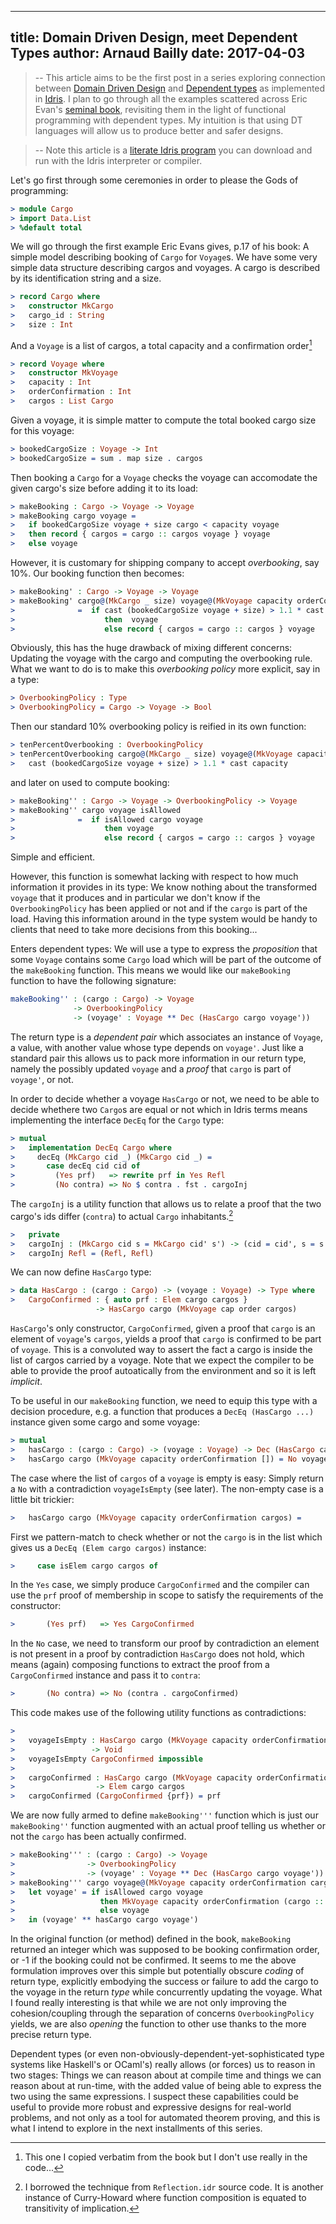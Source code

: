 ------------
title: Domain Driven Design, meet Dependent Types
author: Arnaud Bailly 
date: 2017-04-03
------------

> -- This article aims to be the first post in a series exploring connection between [Domain Driven Design](https://en.wikipedia.org/wiki/Domain-driven_design) and [Dependent types](https://en.wikipedia.org/wiki/Dependent_type) as implemented in [Idris](http://idris-lang.org). I plan to go through all the examples scattered across Eric Evan's [seminal book](https://www.abebooks.com/products/isbn/9780321125217/22376984258), revisiting them in the light of functional programming with dependent types. My intuition is that using DT languages will allow us to produce better and safer designs.

> -- Note this article is a [literate Idris program]() you can download and run with the Idris interpreter or compiler.

Let's go first through some ceremonies in order to please the Gods of programming: 

~~~~idris
> module Cargo
> import Data.List
> %default total
~~~~~

We will go through the first example Eric Evans gives, p.17 of his book: A simple model describing booking of `Cargo` for `Voyage`s. We have some very simple data structure describing cargos and voyages. A cargo is described by its identification string and a size.

~~~~~idris
> record Cargo where
>   constructor MkCargo
>   cargo_id : String
>   size : Int
~~~~~

And a `Voyage` is a list of cargos, a total capacity and a confirmation order[^1]

~~~~idris
> record Voyage where
>   constructor MkVoyage
>   capacity : Int
>   orderConfirmation : Int
>   cargos : List Cargo
~~~~

Given a voyage, it is simple matter to compute the total booked cargo size for this voyage:

~~~~idris
> bookedCargoSize : Voyage -> Int
> bookedCargoSize = sum . map size . cargos
~~~~

Then booking a `Cargo` for a `Voyage` checks the voyage can accomodate the given cargo's size before adding it to its load:

~~~~idris
> makeBooking : Cargo -> Voyage -> Voyage
> makeBooking cargo voyage =
>   if bookedCargoSize voyage + size cargo < capacity voyage
>   then record { cargos = cargo :: cargos voyage } voyage
>   else voyage
~~~~

However, it is customary for shipping company to accept *overbooking*, say 10%. Our booking function then becomes:

~~~~idris
> makeBooking' : Cargo -> Voyage -> Voyage
> makeBooking' cargo@(MkCargo _ size) voyage@(MkVoyage capacity orderConfirmation cargos) 
>              =  if cast (bookedCargoSize voyage + size) > 1.1 * cast capacity
>                    then  voyage
>                    else record { cargos = cargo :: cargos } voyage 
~~~~

Obviously, this has the huge drawback of mixing different concerns: Updating the voyage with the cargo and computing the overbooking rule. What we want to do is to make this *overbooking policy* more explicit, say in a type:

~~~~idris
> OverbookingPolicy : Type 
> OverbookingPolicy = Cargo -> Voyage -> Bool
~~~~

Then our standard 10% overbooking policy is reified in its own function:

~~~~idris
> tenPercentOverbooking : OverbookingPolicy
> tenPercentOverbooking cargo@(MkCargo _ size) voyage@(MkVoyage capacity orderConfirmation cargos) = 
>   cast (bookedCargoSize voyage + size) > 1.1 * cast capacity
~~~~

and later on used to compute booking:

~~~~idris
> makeBooking'' : Cargo -> Voyage -> OverbookingPolicy -> Voyage
> makeBooking'' cargo voyage isAllowed
>              =  if isAllowed cargo voyage
>                    then voyage
>                    else record { cargos = cargo :: cargos } voyage 
~~~~

Simple and efficient. 

However, this function is somewhat lacking with respect to how much information it provides in its type: We know nothing about the transformed `voyage` that it produces and in particular we don't know if the `OverbookingPolicy` has been applied or not and if the `cargo` is part of the load. Having this information around in the type system would be handy to clients that need to take more decisions from this booking...

Enters dependent types: We will use a type to express the *proposition* that some `Voyage` contains some `Cargo` load which will be part of the outcome of the `makeBooking` function. This means we would like our `makeBooking` function to have the following signature:

~~~~idris
makeBooking'' : (cargo : Cargo) -> Voyage 
              -> OverbookingPolicy 
              -> (voyage' : Voyage ** Dec (HasCargo cargo voyage'))
~~~~

The return type is a *dependent pair* which associates an instance of `Voyage`, a value, with another value whose type depends on `voyage'`. Just like a standard pair this allows us to pack more information in our return type, namely the possibly updated `voyage` and a *proof* that `cargo` is part of `voyage'`, or not.

In order to decide whether a voyage `HasCargo` or not, we need to be able to decide whethere two `Cargo`s are equal or not which in Idris terms means implementing the interface `DecEq` for the `Cargo` type:

~~~~idris
> mutual
>   implementation DecEq Cargo where
>     decEq (MkCargo cid _) (MkCargo cid _) = 
>       case decEq cid cid of 
>         (Yes prf)   => rewrite prf in Yes Refl
>         (No contra) => No $ contra . fst . cargoInj
~~~~

The `cargoInj` is a utility function that allows us to relate a proof that the two cargo's ids differ (`contra`) to actual `Cargo` inhabitants.[^2]

~~~~idris
>   private
>   cargoInj : (MkCargo cid s = MkCargo cid' s') -> (cid = cid', s = s')
>   cargoInj Refl = (Refl, Refl)
~~~~

We can now define `HasCargo` type:

~~~~idris
> data HasCargo : (cargo : Cargo) -> (voyage : Voyage) -> Type where
>   CargoConfirmed : { auto prf : Elem cargo cargos } 
                   -> HasCargo cargo (MkVoyage cap order cargos)
~~~~

`HasCargo`'s only constructor, `CargoConfirmed`, given a proof that `cargo` is an element of `voyage`'s `cargos`, yields a proof that `cargo` is confirmed to be part of `voyage`. This is a convoluted way to assert the fact a cargo is inside the list of cargos carried by a voyage. Note that we expect the compiler to be able to provide the proof autoatically from the environment and so it is left *implicit*.

To be useful in our `makeBooking` function, we need to equip this type with a decision procedure, e.g. a function that produces a `DecEq (HasCargo ...)` instance given some cargo and some voyage:

~~~~idris
> mutual
>   hasCargo : (cargo : Cargo) -> (voyage : Voyage) -> Dec (HasCargo cargo voyage)
>   hasCargo cargo (MkVoyage capacity orderConfirmation []) = No voyageIsEmpty
~~~~

The case where the list of `cargos` of a `voyage` is empty is easy: Simply return a `No` with a contradiction `voyageIsEmpty` (see later). 
The non-empty case is a little bit trickier:

~~~~idris
>   hasCargo cargo (MkVoyage capacity orderConfirmation cargos) = 
~~~~

First we pattern-match to check whether or not the `cargo` is in the list which gives us a `DecEq (Elem cargo cargos)` instance:

~~~~idris
>     case isElem cargo cargos of
~~~~

In the `Yes` case, we simply produce `CargoConfirmed` and the compiler can use the `prf` proof of membership in scope to satisfy the requirements of the constructor:

~~~~idris
>       (Yes prf)   => Yes CargoConfirmed
~~~~

In the `No` case, we need to transform our proof by contradiction an element is not present in a proof by contradiction `HasCargo` does not hold, which means (again) composing functions to extract the proof from a `CargoConfirmed` instance and pass it to `contra`:

~~~~idris
>       (No contra) => No (contra . cargoConfirmed)
~~~~

This code makes use of the following utility functions as contradictions:

~~~~idris
> 
>   voyageIsEmpty : HasCargo cargo (MkVoyage capacity orderConfirmation []) 
>                 -> Void
>   voyageIsEmpty CargoConfirmed impossible
> 
>   cargoConfirmed : HasCargo cargo (MkVoyage capacity orderConfirmation cargos)
>                  -> Elem cargo cargos
>   cargoConfirmed (CargoConfirmed {prf}) = prf
~~~~

We are now fully armed to define `makeBooking'''` function which is just our `makeBooking''` function augmented with an actual proof telling us whether or not the `cargo` has been actually confirmed.

~~~~idris
> makeBooking''' : (cargo : Cargo) -> Voyage 
>                -> OverbookingPolicy
>                -> (voyage' : Voyage ** Dec (HasCargo cargo voyage'))
> makeBooking''' cargo voyage@(MkVoyage capacity orderConfirmation cargos) isAllowed = 
>   let voyage' = if isAllowed cargo voyage
>                   then MkVoyage capacity orderConfirmation (cargo :: cargos)
>                   else voyage
>   in (voyage' ** hasCargo cargo voyage') 
~~~~

In the original function (or method) defined in the book, `makeBooking` returned an integer which was supposed to be booking confirmation order, or -1 if the booking could not be confirmed. It seems to me the above formulation improves over this simple but potentially obscure *coding* of return type, explicitly embodying the success or failure to add the cargo to the voyage in the return *type* while concurrently updating the voyage. What I found really interesting is that while we are not only improving the cohesion/coupling through the separation of concerns `OverbookingPolicy` yields, we are also *opening* the function to other use thanks to the more precise return type.

Dependent types (or even non-obviously-dependent-yet-sophisticated type systems like Haskell's or OCaml's) really allows (or forces) us to reason in two stages: Things we can reason about at compile time and things we can reason about at run-time, with the added value of being able to express the two using the same expressions. I suspect these capabilities could be useful to provide more robust and expressive designs for real-world problems, and not only as a tool for automated theorem proving, and this is what I intend to explore in the next installments of this series.

[^1]: This one I copied verbatim from the book but I don't use really in the code...

[^2]: I borrowed the technique from `Reflection.idr` source code. It is another instance of Curry-Howard where function composition is equated to transitivity of implication.
